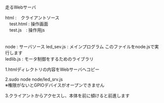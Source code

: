 走るWebサーバ  

html :　クライアントソース  
　test.html  : 操作画面  
　test.js　: 操作用js   
　

node : サーバソース
  led_sev.js : メインプログラム このファイルをnode.jsで実行します  
  ledlib.js  : モータ制御をするためのライブラリ  

1.htmlディレクトリの内容をWebサーバへコピー  

2.sudo node node/led_srv.js  
  ※権限がないとGPIOデバイスがオープンできません  

3.クライアントからアクセスし、本体を前に傾けると前進します  

